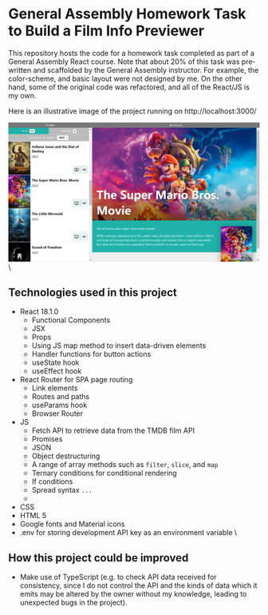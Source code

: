 # General Assembly Homework Task to Build a Film Info Previewer

This repository hosts the code for a homework task completed as part of a General Assembly React course. Note that about 20% of this task was pre-written and scaffolded by the General Assembly instructor. For example, the color-scheme, and basic layout were not designed by me. On the other hand, some of the original code was refactored, and all of the React/JS is my own.

Here is an illustrative image of the project running on http://localhost:3000/

<img alt="Sample Screenshot Mario Movie" src="https://github.com/1jds/ga-films-project/blob/main/ga-films-app-sample-image.png">
\ 

## Technologies used in this project
- React 18.1.0
    - Functional Components
    - JSX
    - Props
    - Using JS map method to insert data-driven elements
    - Handler functions for button actions
    - useState hook
    - useEffect hook
- React Router for SPA page routing
  - Link elements
  - Routes and paths
  - useParams hook
  - Browser Router
- JS
  - Fetch API to retrieve data from the TMDB film API
  - Promises
  - JSON
  - Object destructuring
  - A range of array methods such as `filter`, `slice`, and `map`
  - Ternary conditions for conditional rendering
  - If conditions
  - Spread syntax `...`
  - 
- CSS
- HTML 5
- Google fonts and Material icons
- .env for storing development API key as an environment variable
\ 

## How this project could be improved
- Make use of TypeScript (e.g. to check API data received for consistency, since I do not control the API and the kinds of data which it emits may be altered by the owner without my knowledge, leading to unexpected bugs in the project).
